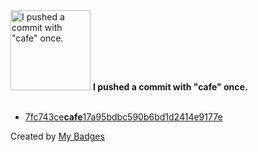 <img src="https://my-badges.github.io/my-badges/cafe-commit.png" alt="I pushed a commit with &quot;cafe&quot; once." title="I pushed a commit with &quot;cafe&quot; once." width="128">
<strong>I pushed a commit with &quot;cafe&quot; once.</strong>
<br><br>

- <a href="https://github.com/tedvdb/pinnedtabfix/commit/7fc743cecafe17a95bdbc590b6bd1d2414e9177e">7fc743ce<strong>cafe</strong>17a95bdbc590b6bd1d2414e9177e</a>


Created by <a href="https://github.com/my-badges/my-badges">My Badges</a>